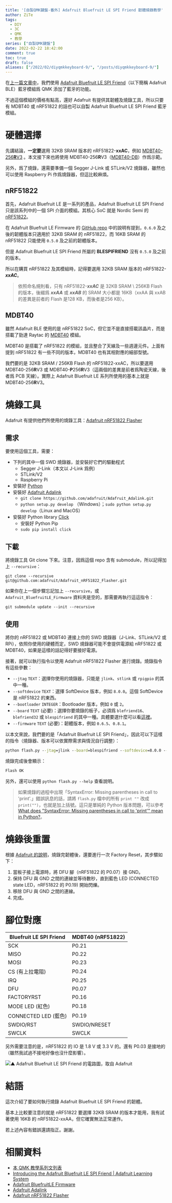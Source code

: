 ```yaml
---
title: '[自製QMK鍵盤-番外] Adafruit Bluefruit LE SPI Friend 韌體燒錄教學'
author: ZiTe
tags:
  - DIY
  - 3C
  - QMK
  - 教學
series: ["自製QMK鍵盤"]
date: 2022-02-22 18:42:00
comment: true
toc: true
draft: false
aliases: ["/2022/02/diyqmkkeyboard-9/", "/posts/diyqmkkeyboard-9/"]
---
```


在[上一篇文章中](/posts/diyqmkkeyboard-ble/)，我們使用 [Adafruit Bluefruit LE SPI Friend](https://www.adafruit.com/product/2633)（以下簡稱 Adafruit BLE）藍牙模組爲 QMK 添加了藍牙的功能。

不過這個模組的價格有點高，還好 Adafruit 有提供其韌體及燒錄工具，所以只要有 MDBT40 或 nRF51822 的話也可以自製 Adafruit Bluefruit LE SPI Friend 藍牙模組。

<!--more-->

# 硬體選擇

先講結論，**一定要**選用 32KB SRAM 版本的 nRF51822-**xxAC**，例如 [MDBT40-256**R**V3](https://www.raytac.com/product/ins.php?index_id=74) 。本文接下來也將使用 MDBT40-256**R**V3（[MDBT40-DB](https://www.raytac.com/product/ins.php?index_id=84)）作爲示範。

另外，爲了燒錄，還需要準備一個 Segger J-Link 或 STLink/V2 燒錄器，雖然也可以使用 Raspberry Pi 作爲燒錄器，但這比較麻煩。

## nRF51822
首先，Adafruit Bluefruit LE 是一系列的產品，Adafruit Bluefruit LE SPI Friend 只是該系列中的一個 SPI 介面的模組。其核心 SoC 就是 Nordic Semi 的 [nRF51822](https://www.nordicsemi.com/products/nrf51822)。

在 Adafruit Bluefruit LE Firmware 的 [GitHub repo](https://github.com/adafruit/Adafruit_BluefruitLE_Firmware#firmwareboard-compatibility-chart) 中的說明有提到，`0.6.0` 及之後的韌體版本只適用於 32KB SRAM 的 nRF51822，而 16KB SRAM 的 nRF51822 只能使用 `0.5.0` 及之前的韌體版本。

但是 Adafruit Bluefruit LE SPI Friend 所屬的 **BLESPIFRIEND** 沒有 `0.5.0` 及之前的版本。

所以在購買 nRF51822 及其模組時，記得要選用 32KB SRAM 版本的 nRF51822-***xxAC***。

> 依照命名規則看，只有 nRF51822-***xxAC*** 是 32KB SRAM \ 256KB Flash 的版本，後綴爲 ***xxAA*** 或 ***xxAB*** 的 SRAM 大小都是 16KB（xxAA 與 xxAB 的差異是前者的 Flash 是128 KB，而後者是256 KB）。

## MDBT40
雖然 Adafruit BLE 使用的是 nRF51822 SoC，但它並不是直接搭載該晶片，而是搭載了勁達 Raytac 的 [MDBT40](https://www.raytac.com/product/index.php?index_m1_id=74) 模組。

MDBT40 是搭載了 nRF51822 的模組，並且整合了天線及一些週邊元件。上面有提到 nRF51822 有一些不同的版本，MDBT40 也有其相對應的細部型號。

我們要的是 32KB SRAM / 256KB Flash 的 nRF51822-xxAC，所以要選用 MDBT40-256**R**V3 或 MDBT40-**P**256**R**V3（這兩個的差異是前者爲陶瓷天線，後者爲 PCB 天線）。實際上 Adafruit Bluefruit LE 系列所使用的基本上就是 MDBT40-256**R**V3。

# 燒錄工具

Adafruit 有提供他們所使用的燒錄工具：[Adafruit nRF51822 Flasher](https://github.com/adafruit/Adafruit_nRF51822_Flasher)

## 需求

要使用這個工具，需要：
- 下列的其中一個 SWD 燒錄器，並安裝好它們的驅動程式
	- Segger J-Link（本文以 J-Link 爲例）
	- STLink/V2
	- Raspberry Pi
- 安裝好 [Python](https://www.python.org/)
- 安裝好 [Adafruit Adalink](https://github.com/adafruit/Adafruit_Adalink)
	- `git clone https://github.com/adafruit/Adafruit_Adalink.git`
	- `python setup.py develop` （Windows）；`sudo python setup.py develop`（Linux and MacOS）
- 安裝好 Python library [Click](https://click.palletsprojects.com/en/4.x/)
	- 安裝好 Python Pip
	- `sudo pip install click`

## 下載

將燒錄工具 Git clone 下來。注意，因爲這個 repo 含有 submodule，所以記得加上 `--recursive`：
```git
git clone --recursive git@github.com:adafruit/Adafruit_nRF51822_Flasher.git
```

如果你在上一個步驟忘記加上 `--recursive`，或 `Adafruit_BluefruitLE_Firmware` 資料夾是空的，那需要再執行這這指令：
```git
git submodule update --init --recursive
```

## 使用

將你的 nRF51822 或 MDBT40 連接上你的 SWD 燒錄器（J-Link、STLink/V2 或 RPi），依照你使用的硬體而定，SWD 燒錄器可能不會提供電源給 nRF51822 或 MDBT40，如果是這樣的話記得好要接好電源。

接著，就可以執行指令以使用  Adafruit nRF51822 Flasher 進行燒錄。燒錄指令有這些參數：
- `--jtag` `TEXT`：選擇你使用的燒錄器，只能是 `jlink`、`stlink` 或 `rpigpio` 的其中一種。
- `--softdevice` `TEXT`：選擇 SoftDevice 版本，例如 `8.0.0`。這個 SoftDevice 是 nRF51822 的東西。
- `--bootloader` `INTEGER`：Bootloader 版本，例如 `0` 或 `2`。
- `--board` `TEXT` (必要)：選擇你要燒錄的板子，必須爲 `blefriend16`、`blefriend32` 或 `blespifriend` 的其中一種。具體要選什麼可以看[這裡](https://github.com/adafruit/Adafruit_BluefruitLE_Firmware/tree/03110f6819d2e8c0928ce1f3879df22dab562447#adafruit-bluefruit-le-firmware)。
- `--firmware` `TEXT` (必要)：韌體版本，例如 `0.6.5`、`0.8.1`。

以本文來說，我們要的是「Adafruit Bluefruit LE SPI Friend」，因此可以下這樣的指令（燒錄器、版本可以依實際需求與情況自行調整）：

```cmd
python flash.py --jtag=jlink --board=blespifriend --softdevice=8.0.0 --bootloader=2 --firmware=0.8.1
```

燒錄完成後會顯示：
```cmd
Flash OK
```

另外，還可以使用 `python flash.py --help` 查看說明。

> 如果燒錄的過程中出現「SyntaxError: Missing parentheses in call to 'print'.」錯誤訊息的話，請將 `flash.py` 檔中的所有 `print ""` 改成 `print("")`，也就是加上括號。這只是單純的 Python 版本問題，可以參考 [What does "SyntaxError: Missing parentheses in call to 'print'" mean in Python?](https://stackoverflow.com/questions/25445439/what-does-syntaxerror-missing-parentheses-in-call-to-print-mean-in-python)。

# 燒錄後重置

根據 [Adafruit 的說明](https://learn.adafruit.com/introducing-the-adafruit-bluefruit-spi-breakout/device-recovery)，燒錄完韌體後，還要進行一次 Factory Reset，其步驟如下：
1. 當板子接上電源時，將 DFU 腳（nRF51822 的 P0.07）接 GND。
2. 保持 DFU 與 GND 之間的連線並等待數秒，直到藍色 LED (CONNECTED state LED，nRF51822 的 P0.19) 開始閃爍。
3. 移除 DFU 與 GND 之間的連線。
4. 完成。

# 腳位對應

Bluefruit LE SPI Friend | MDBT40 (nRF51822)
-|-
SCK|P0.21
MISO|P0.22
MOSI|P0.23
CS (有上拉電阻)|P0.24
IRQ|P0.25
DFU|P0.07
FACTORYRST|P0.16
MODE LED (紅色)|P0.18
CONNECTED LED (藍色)|P0.19
SWDIO/RST|SWDIO/NRESET
SWCLK|SWCLK

另外需要注意的是，nRF51822 的 IO 是 1.8 V 或 3.3 V 的。還有 P0.03 是接地的（雖然我試過不接地好像也沒什麼影響）。

![▲ Adafruit Bluefruit LE SPI Friend 的電路圖，取自 Adafruit](https://cdn-learn.adafruit.com/assets/assets/000/026/205/original/adafruit_products_BluefruitLESPIFriend_sch.png?1436186237)

# 結語

這次介紹了要如何執行燒錄 Adafruit Bluefruit LE SPI Friend 的韌體。

基本上比較要注意的就是 nRF51822 要選擇 32KB SRAM 的版本才能用，我有試著使用 16KB 的 nRF51822-xxAA，但它確實無法正常運作。

若上述內容有錯誤還請指正。謝謝。

# 相關資料

- [本 QMK 教學系列文列表](/posts/diyqmkkeyboard-0/#教學文列表)
- [Introducing the Adafruit Bluefruit LE SPI Friend | Adafruit Learning System](https://learn.adafruit.com/introducing-the-adafruit-bluefruit-spi-breakout/downloads)
- [Adafruit BluefruitLE Firmware](https://github.com/adafruit/Adafruit_BluefruitLE_Firmware)
- [Adafruit Adalink](https://github.com/adafruit/Adafruit_Adalink)
- [Adafruit nRF51822 Flasher](https://github.com/adafruit/Adafruit_nRF51822_Flasher)
